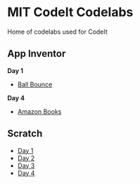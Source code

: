 # MIT CodeIt Codelabs
Home of codelabs used for CodeIt

## App Inventor
**Day 1**
 - [Ball Bounce](https://mitcodeit.github.io/appinventor/codelabs/ball-bounce/)

**Day 4**
 - [Amazon Books](https://mitcodeit.github.io/appinventor/codelabs/amazon-books/)

## Scratch
 - [Day 1](https://mitcodeit.github.io/scratch/day1/)
 - [Day 2](https://mitcodeit.github.io/scratch/day2/)
 - [Day 3](https://mitcodeit.github.io/scratch/day3/)
 - [Day 4](https://mitcodeit.github.io/scratch/day4/)
